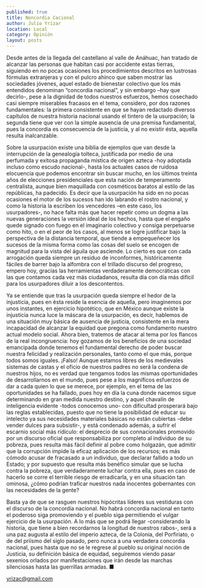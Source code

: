 ```yaml
---
published: true
title: Noncordia Cacional
author: Julio Yrízar
location: Local
category: Opinión
layout: posts
---
```


Desde antes de la llegada del castellano al valle de Anáhuac, han tratado de alcanzar las personas que habitan casi por accidente estas tierras, siguiendo en no pocas ocasiones los procedimientos descritos en lustrosas fórmulas extranjeras y con el pulcro ahínco que saben mostrar las sociedades jóvenes, aquel estado de bienestar colectivo que los más entendidos denominan “concordia nacional”, y sin embargo –hay que decirlo-, pese a la dignidad de todos nuestros esfuerzos, hemos cosechado casi siempre miserables fracasos en el tema, considero, por dos razones fundamentales: la primera consistente en que se hayan redactado diversos capítulos de nuestra historia nacional usando el tintero de la usurpación; la segunda tiene que ver con la simple ausencia de una premisa fundamental, pues la concordia es consecuencia de la justicia, y al no existir ésta, aquella resulta inalcanzable.

Sobre la usurpación existe una biblia de ejemplos que van desde la interrupción de la genealogía tolteca, justificada por medio de una perfumada y exitosa propaganda mística de origen azteca -hoy adoptada incluso como escudo nacional-, hasta los actuales casos de ruidosa elocuencia que podemos encontrar sin buscar mucho, en los últimos treinta años de elecciones presidenciales que esta nación de temperamento centralista, aunque bien maquillada con cosméticos baratos al estilo de las repúblicas, ha padecido. Es decir que la usurpación ha sido en no pocas ocasiones el motor de los sucesos han ido labrando el rostro nacional, y como la historia la escriben los vencedores –en este caso, los usurpadores-, no hace falta más que hacer repetir como un dogma a las nuevas generaciones la versión ideal de los hechos, hasta que el engaño quede signado con fuego en el imaginario colectivo y consiga perpetuarse como hito, o en el peor de los casos, al menos se logre justificar bajo la perspectiva de la distancia temporal, que tiende a empequeñecer los sucesos de la misma forma como las cosas del suelo se encogen de magnitud para la vista del águila que asciende. Lo cierto es que con cada arrogación queda siempre un residuo de inconformes, históricamente fáciles de barrer bajo la alfombra con el trillado discurso del progreso, empero hoy, gracias las herramientas verdaderamente democráticas con las que contamos cada vez más ciudadanos, resulta día con día más difícil para los usurpadores diluir a los descontentos.

Ya se entiende que tras la usurpación queda siempre el hedor de la injusticia, pues en ésta reside la esencia de aquella, pero imaginemos por unos instantes, en ejercicio hipotético, que en México aunque existe la injusticia nunca luce la máscara de la usurpación, es decir, hablemos de una situación muy básica de ausencia de justicia, consistente en la mera incapacidad de alcanzar la equidad que pregona como fundamento nuestro actual modelo social. Ahora bien, tratemos de atacar al tema por los flancos de la real incongruencia: hoy gozamos de los beneficios de una sociedad emancipada donde tenemos el fundamental derecho de poder buscar nuestra felicidad y realización personales, tanto como el que más, porque todos somos iguales. ¡Falso! Aunque estamos libres de los medievales sistemas de castas y el oficio de nuestros padres no será la condena de nuestros hijos, no es verdad que tengamos todos las mismas oportunidades de desarrollarnos en el mundo, pues pese a  los magníficos esfuerzos de dar a cada quien lo que se merece, por ejemplo, en el tema de las oportunidades se ha fallado, pues hoy en día la cuna donde nacemos sigue determinando en gran medida nuestro destino, y aquel chavalín de inteligencia evidente -todos conocemos uno- con dificultad prosperará bajo las reglas establecidas, puesto que no tiene la posibilidad de educar su intelecto ya sus necesidades materiales básicas no están cubiertas -debe vender dulces para subsistir-, y está condenado además, a sufrir el escarnio social más ridículo: el desprecio de sus connacionales promovido por un discurso oficial que responsabiliza por completo al individuo de su pobreza, pues resulta más fácil definir al pobre como holgazán, que admitir que la corrupción impide la eficaz aplicación de los recursos; es más cómodo acusar de fracasado a un individuo, que declarar fallido a todo un Estado; y por supuesto que resulta más benéfico simular que se lucha contra la pobreza, que verdaderamente luchar contra ella, pues en caso de hacerlo se corre el terrible riesgo de erradicarla, y en una situación tan ominosa, ¿cómo podrían traficar nuestros nada inocentes gobernantes con las necesidades de la gente? 

Basta ya de que se rasguen nuestros hipócritas líderes sus vestiduras con el discurso de la concordia nacional. No habrá concordia nacional en tanto el poderoso siga promoviendo y el pueblo siga permitiendo el vulgar ejercicio de la usurpación. A lo más que se podrá llegar -considerando la historia, que tiene a bien recordarnos la longitud de nuestros rabos-, será a una paz augusta al estilo del imperio azteca, de la Colonia, del Porfiriato, o de del priísmo del siglo pasado, pero nunca a una verdadera concordia nacional, pues hasta que no se le regrese al pueblo su original noción de Justicia, su definición básica de equidad,  seguiremos viendo pasar sexenios orlados por manifestaciones que irán desde las marchas silenciosas hasta las guerrillas armadas. ■


yrizac@gmail.com

